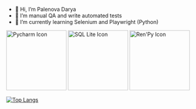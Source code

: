 - 👋 Hi, I’m Palenova Darya
- 👀 I’m manual QA and write automated tests
- 🌱 I’m currently learning Selenium and Playwright (Python)



<img src="https://simpleicons.org/?modal=icon&q=pycharm" alt="Pycharm Icon" width="160">

<img src="https://simpleicons.org/?modal=icon&q=sqlite" alt="SQL Lite Icon" width="160">
  
<img src="https://simpleicons.org/icons/renpy.svg" alt="Ren'Py Icon" width="160">



[![Top Langs](https://github-readme-stats.vercel.app/api/top-langs/?username=Curasao)](https://github.com/Curasao/github-readme-stats)

<!---
Curasao/Curasao is a ✨ special ✨ repository because its `README.md` (this file) appears on your GitHub profile.
You can click the Preview link to take a look at your changes.
--->
